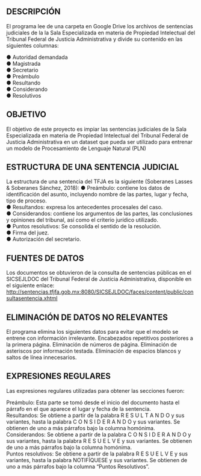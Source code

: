 ## DESCRIPCIÓN
El programa lee de una carpeta en Google Drive los archivos de sentencias judiciales de la la Sala Especializada en materia de Propiedad Intelectual del Tribunal Federal de Justicia Administrativa y divide su contenido en las siguientes columnas: 

● Autoridad demandada\
● Magistrada\
● Secretario\
● Preámbulo\
● Resultando\
● Considerando\
● Resolutivos

## OBJETIVO
El objetivo de este proyecto es impiar las sentencias judiciales de la Sala Especializada en materia de Propiedad Intelectual del Tribunal Federal de Justicia Administrativa en un dataset que pueda ser utilizado para entrenar un modelo de Procesamiento de Lenguaje Natural (PLN)

## ESTRUCTURA DE UNA SENTENCIA JUDICIAL
La estructura de una sentencia del TFJA es la siguiente (Soberanes Lasses & Soberanes Sánchez, 2018):
● Preámbulo: contiene los datos de identificación del asunto, incluyendo nombre de las partes, lugar y fecha, tipo de proceso.\
● Resultandos: expresa los antecedentes procesales del caso.\
● Considerandos: contiene los argumentos de las partes, las conclusiones y opiniones del tribunal, así como el criterio jurídico utilizado.\
● Puntos resolutivos: Se consolida el sentido de la resolución.\
● Firma del juez.\
● Autorización del secretario.

## FUENTES DE DATOS
Los documentos se obtuvieron de la consulta de sentencias públicas en el SICSEJLDOC del Tribunal Federal de Justicia Administrativa, disponible en el
siguiente enlace:
http://sentencias.tfjfa.gob.mx:8080/SICSEJLDOC/faces/content/public/consultasentencia.xhtml

## ELIMINACIÓN DE DATOS NO RELEVANTES
El programa elimina los siguientes datos para evitar que el modelo se entrene con información irrelevante.
Encabezados repetitivos posteriores a la primera página.
Eliminación de números de página.
Eliminación de asteriscos por información testada.
Eliminación de espacios blancos y saltos de línea innecesarios.

## EXPRESIONES REGULARES
Las expresiones regulares utilizadas para obtener las secciones fueron:

Preámbulo: Esta parte se tomó desde el inicio del documento hasta el párrafo en el que aparece el lugar y fecha de la sentencia.\
Resultandos: Se obtiene a partir de la palabra R E S U L T A N D O y sus variantes, hasta la palabra C O N S I D E R A N D O y sus variantes. Se obtienen de uno a más párrafos bajo la columna homónima.\
Considerandos: Se obtiene a partir de la palabra C O N S I D E R A N D O y sus variantes, hasta la palabra R E S U E L V E y sus variantes. Se obtienen de uno a más párrafos bajo la columna homónima.\
Puntos resolutivos: Se obtiene a partir de la palabra R E S U E L V E y sus variantes, hasta la palabra NOTIFÍQUESE y sus variantes. Se obtienen de uno a más párrafos bajo la columna “Puntos Resolutivos”.
